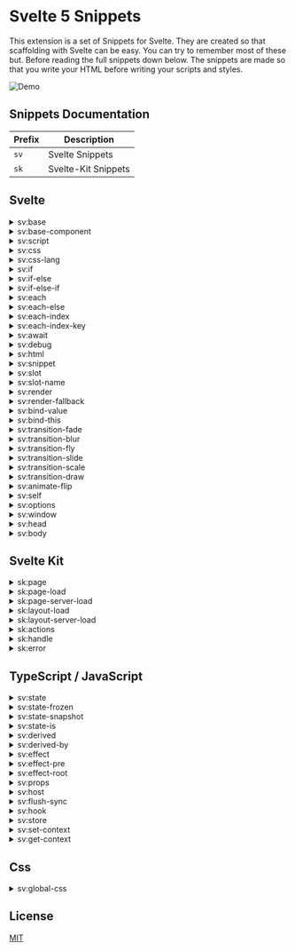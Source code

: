 # Svelte 5 Snippets

This extension is a set of Snippets for Svelte. They are created so that scaffolding with Svelte can be easy. You can try to remember most of these but. Before reading the full snippets down below. The snippets are made so that you write your HTML before writing your scripts and styles.

![Demo]('images/demo.gif')

## Snippets Documentation

| Prefix | Description         |
| ------ | ------------------- |
| `sv`   | Svelte Snippets     |
| `sk`   | Svelte-Kit Snippets |

## Svelte

<details>
<summary>sv:base</summary>

```
<script lang="ts">

</script>

<div>

</div>

<style>

</style>
```

</details>

<details>
<summary>sv:base-component</summary>

```
<script lang="ts">
import type { Snippet } from 'svelte';

let { children }:{ children:Snippet } = $props();

</script>

<div>
  {@render children()}
</div>

<style>

</style>
```

</details>

<details>
<summary>sv:script</summary>

```
<script lang="ts">

</script>
```

</details>

<details>
<summary>sv:css</summary>

```
<style>

</style>
```

</details>

<details>
<summary>sv:css-lang</summary>

```
<style lang="">

</style>
```

</details>

<details>
<summary>sv:if</summary>

```
{#if }

{/if}
```

</details>

<details>
<summary>sv:if-else</summary>

```
{#if }

{:else}

{/if}
```

</details>

<details>
<summary>sv:if-else-if</summary>

```
{#if }

{:else if }

{/if}
```

</details>

<details>
<summary>sv:each</summary>

```
{#each items as item}

{/each}
```

</details>

<details>
<summary>sv:each-else</summary>

```
{#each items as item}

{:else}

{/each}
```

</details>

<details>
<summary>sv:each-index</summary>

```
{#each items as item, i}

{/each}
```

</details>

<details>
<summary>sv:each-index-key</summary>

```
{#each items as item, i (item.id)}

{/each}
```

</details>

<details>
<summary>sv:await</summary>

```
{#await promise}

{:then value}

{:catch error}

{/await}
```

</details>

<details>
<summary>sv:debug</summary>

```
{@debug }
```

</details>

<details>
<summary>sv:html</summary>

```
{@html }
```

</details>

<details>
<summary>sv:snippet</summary>

```
{#snippet fc(value)}

{/snippet}
```

</details>

<details>
<summary>sv:slot</summary>

```
<slot></slot>
```

</details>

<details>
<summary>sv:slot-name</summary>

```
<slot name=""></slot>
```

</details>

<details>
<summary>sv:render</summary>

```
{@render }
```

</details>

<details>
<summary>sv:render-fallback</summary>

```
{#if children}
	{@render children()}
{:else}
	<span>default</span>
{/if}
```

</details>

<details>
<summary>sv:bind-value</summary>

```
bind:value={}
```

</details>

<details>
<summary>sv:bind-this</summary>

```
bind:this={}
```

</details>

<details>
<summary>sv:transition-fade</summary>

```
transition:fade="{{delay: 250, duration: 300}}"
```

</details>

<details>
<summary>sv:transition-blur</summary>

```
transition:blur="{{amount: 10}}"
```

</details>

<details>
<summary>sv:transition-fly</summary>

```
transition:fly="{{delay: 250, duration: 300, x: 100, y: 500, opacity: 0.5, easing: quintOut}}"
```

</details>

<details>
<summary>sv:transition-slide</summary>

```
transition:slide="{{delay: 250, duration: 300, easing: quintOut }}"
```

</details>

<details>
<summary>sv:transition-scale</summary>

```
transition:scale="{{duration: 500, delay: 500, opacity: 0.5, start: 0.5, easing: quintOut}}"
```

</details>

<details>
<summary>sv:transition-draw</summary>

```
transition:draw="{{duration: 5000, delay: 500, easing: quintOut}}"
```

</details>

<details>
<summary>sv:animate-flip</summary>

```
animate:flip="{{delay: 250, duration: 250}}"
```

</details>

<details>
<summary>sv:self</summary>

```
<sv:self></sv:self>
```

</details>

<details>
<summary>sv:options</summary>

```
<svelte:options />
```

</details>

<details>
<summary>sv:window</summary>

```
<svelte:window  />
```

</details>

<details>
<summary>sv:head</summary>

```
<svelte:head>

</svelte:head>
```

</details>

<details>
<summary>sv:body</summary>

```
<svelte:body  />
```

</details>

## Svelte Kit

<details>
<summary>sk:page</summary>

```
<script lang="ts">
	import type { PageData } from './$types';

	export let data: PageData;

</script>
```

</details>

<details>
<summary>sk:page-load</summary>

```ts
import type { PageLoad } from "./$types";

export const load: PageLoad = async (event) => {
  return {};
};
```

</details>

<details>
<summary>sk:page-server-load</summary>

```ts
import type { PageServerLoad } from "./$types";

export const load: PageServerLoad = async (event) => {
  return {};
};
```

</details>

<details>
<summary>sk:layout-load</summary>

```ts
import type { LayoutLoad } from "./$types";

export const load: LayoutLoad = async (event) => {
  return {};
};
```

</details>

<details>
<summary>sk:layout-server-load</summary>

```ts
import type { LayoutServerLoad } from "./$types";

export const load: LayoutServerLoad = async (event) => {
  return {};
};
```

</details>

<details>
<summary>sk:actions</summary>

```
import { Actions } from './$types';

export const actions: Actions = {
	 async default({  }) {

	 }
};
```

</details>

<details>
<summary>sk:handle</summary>

```ts
import type { Handle } from "./$types";

export const handle: Handle = async ({ event, resolve }) => {
  const response = await resolve(event);
  return response;
};
```

</details>

<details>
<summary>sk:error</summary>

```
error(404, {
	message:"Not found"
});
```

</details>

## TypeScript / JavaScript

<details>
<summary>sv:state</summary>

```ts
let state = $state();
```

</details>

<details>
<summary>sv:state-frozen</summary>

```ts
let state = $state.frozen();
```

</details>

<details>
<summary>sv:state-snapshot</summary>

```ts
$state.snapshot();
```

</details>

<details>
<summary>sv:state-is</summary>

```ts
$state.is(, )
```

</details>

<details>
<summary>sv:derived</summary>

```ts
let value = $derived();
```

</details>

<details>
<summary>sv:derived-by</summary>

```ts
let value = $derived.by(() => {});
```

</details>

<details>
<summary>sv:effect</summary>

```ts
$effect(() => {});
```

</details>

<details>
<summary>sv:effect-pre</summary>

```ts
$effect.pre(() => {});
```

</details>

<details>
<summary>sv:effect-root</summary>

```ts
const cleanup = $effect.root(() => {
  $effect(() => {});

  return () => {};
});
```

</details>

<details>
<summary>sv:props</summary>

```ts
let {} = $props();
```

</details>

<details>
<summary>sv:host</summary>

```ts
$host().dispatchEvent();
```

</details>

<details>
<summary>sv:flush-sync</summary>

```ts
flushSync(() => {});
```

</details>

<details>
<summary>sv:hook</summary>

```ts
export function useCounter() {
  let count = $state(0);

  function increment() {
    count += 1;
  }

  return {
    get count() {
      return count;
    },
    increment,
  };
}
```

</details>

<details>
<summary>sv:store</summary>

```ts
import { writable } from "svelte/store";

export function createCounter() {
  const { subscribe, update } = writable(0);

  function increment() {
    update((count) => count + 1);
  }

  return {
    subscribe,
    increment,
  };
}
```

</details>

<details>
<summary>sv:set-context</summary>

```ts
setContext("");
```

</details>

<details>
<summary>sv:get-context</summary>

```ts
const context = getContext();
```

</details>

## Css

<details>
<summary>sv:global-css</summary>

```ts
:global() {

}
```

</details>

## License

[MIT](license)
